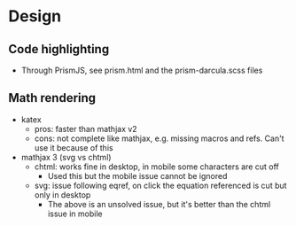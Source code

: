 # Design

## Code highlighting

- Through PrismJS, see prism.html and the prism-darcula.scss files

## Math rendering

- katex
  - pros: faster than mathjax v2
  - cons: not complete like mathjax, e.g. missing macros and refs. Can't use it because of this
- mathjax 3 (svg vs chtml)
  - chtml: works fine in desktop, in mobile some characters are cut off
    - Used this but the mobile issue cannot be ignored
  - svg: issue following eqref, on click the equation referenced is cut but only in desktop
    - The above is an unsolved issue, but it's better than the chtml issue in mobile
